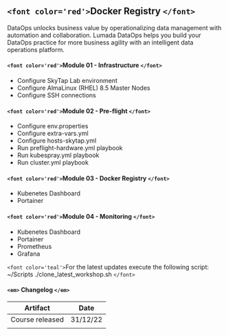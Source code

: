 ## `<font color='red'>`Docker Registry `</font>`
DataOps unlocks business value by operationalizing data management with automation and collaboration. Lumada DataOps helps you build your DataOps practice for more business agility with an intelligent data operations platform.

#### `<font color='red'>`Module 01 - Infrastructure `</font>`
* Configure SkyTap Lab environment
* Configure AlmaLinux (RHEL) 8.5 Master Nodes
* Configure SSH connections

#### `<font color='red'>`Module 02 - Pre-flight `</font>`
* Configure env.properties
* Configure extra-vars.yml
* Configure hosts-skytap.yml
* Run preflight-hardware.yml playbook
* Run kubespray.yml playbook
* Run cluster.yml playbook

#### `<font color='red'>`Module 03 - Docker Registry `</font>`
* Kubenetes Dashboard
* Portainer

#### `<font color='red'>`Module 04 - Monitoring `</font>`
* Kubenetes Dashboard
* Portainer
* Prometheus
* Grafana

`<font color='teal'>`For the latest updates execute the following script: ~/Scripts ./clone_latest_workshop.sh `</font>`

#### `<em>` Changelog `</em>`

| Artifact        | Date     |
| --------------- | -------- |
| Course released | 31/12/22 |
|                 |          |
